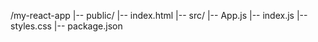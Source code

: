 /my-react-app
  |-- public/
      |-- index.html
  |-- src/
      |-- App.js
      |-- index.js
      |-- styles.css
  |-- package.json
